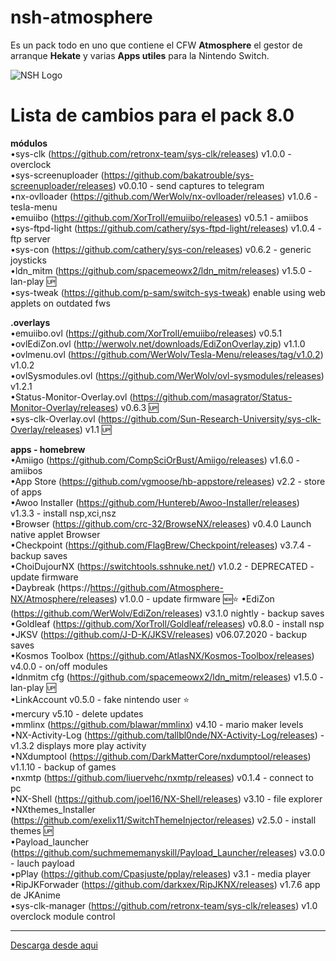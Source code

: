 # nsh-atmosphere
Es un pack todo en uno que contiene el CFW **Atmosphere** el gestor de arranque **Hekate** y varias **Apps utiles** para la Nintendo Switch.

![NSH Logo](https://raw.githubusercontent.com/team-racoon/nsh-atmosphere/master/nsh-logo.png)


# Lista de cambios  para el pack 8.0

**módulos**  
•sys-clk (https://github.com/retronx-team/sys-clk/releases) v1.0.0 - overclock  
•sys-screenuploader (https://github.com/bakatrouble/sys-screenuploader/releases)  v0.0.10 - send captures to telegram  
•nx-ovlloader (https://github.com/WerWolv/nx-ovlloader/releases) v1.0.6 - tesla-menu  
•emuiibo (https://github.com/XorTroll/emuiibo/releases) v0.5.1 - amiibos  
•sys-ftpd-light (https://github.com/cathery/sys-ftpd-light/releases) v1.0.4 - ftp server   
•sys-con (https://github.com/cathery/sys-con/releases) v0.6.2 - generic joysticks  
•ldn_mitm (https://github.com/spacemeowx2/ldn_mitm/releases) v1.5.0 - lan-play 🆙  
•sys-tweak (https://github.com/p-sam/switch-sys-tweak) enable using web applets on outdated fws  

**.overlays**  
•emuiibo.ovl (https://github.com/XorTroll/emuiibo/releases) v0.5.1  
•ovlEdiZon.ovl (http://werwolv.net/downloads/EdiZonOverlay.zip) v1.1.0  
•ovlmenu.ovl (https://github.com/WerWolv/Tesla-Menu/releases/tag/v1.0.2) v1.0.2  
•ovlSysmodules.ovl (https://github.com/WerWolv/ovl-sysmodules/releases) v1.2.1  
•Status-Monitor-Overlay.ovl (https://github.com/masagrator/Status-Monitor-Overlay/releases) v0.6.3 🆙  
•sys-clk-Overlay.ovl (https://github.com/Sun-Research-University/sys-clk-Overlay/releases) v1.1 🆙  

**apps - homebrew**  
•Amiigo (https://github.com/CompSciOrBust/Amiigo/releases) v1.6.0 - amiibos  
•App Store (https://github.com/vgmoose/hb-appstore/releases) v2.2 - store of apps  
•Awoo Installer (https://github.com/Huntereb/Awoo-Installer/releases) v1.3.3 - install nsp,xci,nsz  
•Browser (https://github.com/crc-32/BrowseNX/releases) v0.4.0 Launch native applet Browser  
•Checkpoint (https://github.com/FlagBrew/Checkpoint/releases) v3.7.4 - backup saves  
•ChoiDujourNX (https://switchtools.sshnuke.net/) v1.0.2 - DEPRECATED - update firmware  
•Daybreak (https://https://github.com/Atmosphere-NX/Atmosphere/releases) v1.0.0 - update firmware 🆕⭐️ 
•EdiZon (https://github.com/WerWolv/EdiZon/releases) v3.1.0 nightly - backup saves  
•Goldleaf (https://github.com/XorTroll/Goldleaf/releases) v0.8.0  - install nsp  
•JKSV (https://github.com/J-D-K/JKSV/releases) v06.07.2020 - backup saves  
•Kosmos Toolbox (https://github.com/AtlasNX/Kosmos-Toolbox/releases) v4.0.0 - on/off modules  
•ldnmitm cfg (https://github.com/spacemeowx2/ldn_mitm/releases) v1.5.0 - lan-play 🆙  
•LinkAccount v0.5.0 - fake nintendo user ⭐️  
•mercury v5.10 - delete updates  
•mmlinx (https://github.com/blawar/mmlinx) v4.10 - mario maker levels  
•NX-Activity-Log (https://github.com/tallbl0nde/NX-Activity-Log/releases) - v1.3.2 displays more play activity  
•NXdumptool (https://github.com/DarkMatterCore/nxdumptool/releases) v1.1.10 - backup of games  
•nxmtp (https://github.com/liuervehc/nxmtp/releases) v0.1.4 - connect to pc  
•NX-Shell (https://github.com/joel16/NX-Shell/releases) v3.10 - file explorer  
•NXthemes_Installer (https://github.com/exelix11/SwitchThemeInjector/releases) v2.5.0 - install themes 🆙  
•Payload_launcher (https://github.com/suchmememanyskill/Payload_Launcher/releases) v3.0.0 - lauch payload  
•pPlay (https://github.com/Cpasjuste/pplay/releases) v3.1 - media player  
•RipJKForwader (https://github.com/darkxex/RipJKNX/releases) v1.7.6 app de JKAnime  
•sys-clk-manager (https://github.com/retronx-team/sys-clk/releases) v1.0 overclock module control  

-----------------------------------------------------------------------------
[Descarga desde aqui](https://github.com/team-racoon/nsh-atmosphere/releases)
